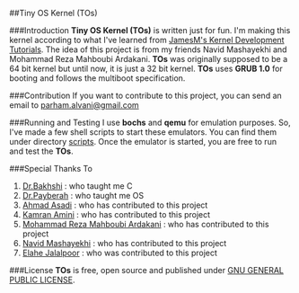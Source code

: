 ##Tiny OS Kernel (TOs)

###Introduction
**Tiny OS Kernel (TOs)** is written just for fun. I'm making this kernel according to what I've learned from [JamesM's Kernel Development Tutorials](http://www.jamesmolloy.co.uk/tutorial_html/index.html). The idea of this project is from my friends Navid Mashayekhi and Mohammad Reza Mahboubi Ardakani. **TOs** was originally supposed to be a 64 bit kernel but until now, it is just a 32 bit kernel. **TOs** uses **GRUB 1.0** for booting and follows the multiboot specification.

###Contribution
If you want to contribute to this project, you can send an email to [parham.alvani@gmail.com](mailto:parham.alvani@gmail.com)

###Running and Testing
I use **bochs** and **qemu** for emulation purposes. So, I've made a few shell scripts to start these emulators. You can find them under directory [scripts](https://github.com/1995parham/TOs/tree/master/script).  Once the emulator is started, you are free to run and test the **TOs**.

###Special Thanks To
1. [Dr.Bakhshi](mailto:bbakhshi@aut.ac.ir) : who taught me C
2. [Dr.Payberah](mailto:amir@sics.se) : who taught me OS
3. [Ahmad Asadi](mailto:ahmad.asadi.ir@gmail.com) : who has contributed to this project
4. [Kamran Amini](mailto:kam.cpp@gmail.com) : who has contributed to this project
5. [Mohammad Reza Mahboubi Ardakani](mailto:mrmahboubi95@yahoo.com) : who has contributed to this project
6. [Navid Mashayekhi](mailto:mashayekhi.navid@yahoo.com) : who has contributed to this project
7. [Elahe Jalalpoor](mailto:elahejalalpoor@gmail.com) : who was contributed to this project

###License
**TOs** is free, open source and published under [GNU GENERAL PUBLIC LICENSE](http://opensource.org/licenses/gpl-2.0).
